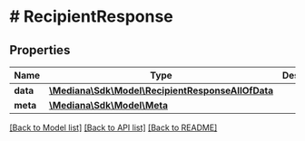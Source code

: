 # # RecipientResponse

## Properties

Name | Type | Description | Notes
------------ | ------------- | ------------- | -------------
**data** | [**\Mediana\Sdk\Model\RecipientResponseAllOfData**](RecipientResponseAllOfData.md) |  | [optional]
**meta** | [**\Mediana\Sdk\Model\Meta**](Meta.md) |  | [optional]

[[Back to Model list]](../../README.md#models) [[Back to API list]](../../README.md#endpoints) [[Back to README]](../../README.md)
